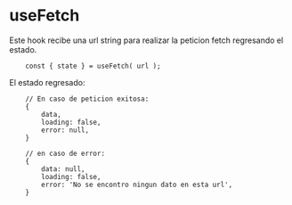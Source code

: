 # useFetch

Este hook recibe una url string para realizar la peticion fetch regresando el estado.

```
    const { state } = useFetch( url );
```

El estado regresado:

```
    // En caso de peticion exitosa:
    {
        data,
        loading: false,
        error: null,
    }

    // en caso de error:
    {
        data: null,
        loading: false,
        error: 'No se encontro ningun dato en esta url',
    }
```